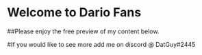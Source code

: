 # Welcome to Dario Fans

##Please enjoy the free preview of my content below.

#If you would like to see more add me on discord @ DatGuy#2445




